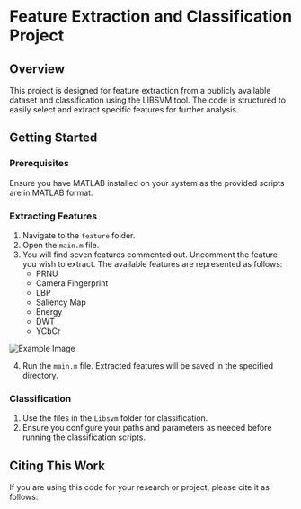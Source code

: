 # Feature Extraction and Classification Project

## Overview
This project is designed for feature extraction from a publicly available dataset and classification using the LIBSVM tool. The code is structured to easily select and extract specific features for further analysis.

## Getting Started

### Prerequisites
Ensure you have MATLAB installed on your system as the provided scripts are in MATLAB format.

### Extracting Features
1. Navigate to the `feature` folder.
2. Open the `main.m` file.
3. You will find seven features commented out. Uncomment the feature you wish to extract. The available features are represented as follows:
   - PRNU
   - Camera Fingerprint
   - LBP
   - Saliency Map
   - Energy 
   - DWT
   - YCbCr

  ![Example Image](/Users/apple/Documents/GitHub/image_forgery_detection/imgs/feature_rep.png)

4. Run the `main.m` file. Extracted features will be saved in the specified directory.

### Classification
1. Use the files in the `Libsvm` folder for classification.
2. Ensure you configure your paths and parameters as needed before running the classification scripts.

## Citing This Work
If you are using this code for your research or project, please cite it as follows:
